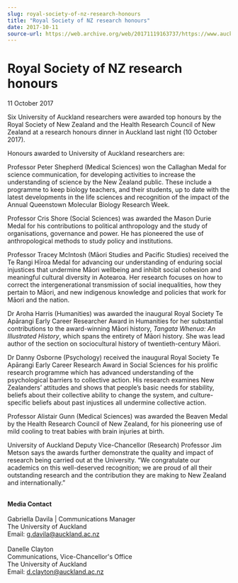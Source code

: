 ```yaml
---
slug: royal-society-of-nz-research-honours
title: "Royal Society of NZ research honours"
date: 2017-10-11
source-url: https://web.archive.org/web/20171119163737/https://www.auckland.ac.nz/en/about/news-events-and-notices/news/news-2017/10/royal-society-of-nz-research-honours.html
---
```

Royal Society of NZ research honours
====================================

11 October 2017

Six University of Auckland researchers were awarded top honours by the Royal Society of New Zealand and the Health Research Council of New Zealand at a research honours dinner in Auckland last night (10 October 2017).   
  
Honours awarded to University of Auckland researchers are:   
  
Professor Peter Shepherd (Medical Sciences) won the Callaghan Medal for science communication, for developing activities to increase the understanding of science by the New Zealand public. These include a programme to keep biology teachers, and their students, up to date with the latest developments in the life sciences and recognition of the impact of the Annual Queenstown Molecular Biology Research Week.  
  
Professor Cris Shore (Social Sciences) was awarded the Mason Durie Medal for his contributions to political anthropology and the study of organisations, governance and power. He has pioneered the use of anthropological methods to study policy and institutions.  
  
Professor Tracey McIntosh (Māori Studies and Pacific Studies) received the Te Rangi Hīroa Medal for advancing our understanding of enduring social injustices that undermine Māori wellbeing and inhibit social cohesion and meaningful cultural diversity in Aotearoa. Her research focuses on how to correct the intergenerational transmission of social inequalities, how they pertain to Māori, and new indigenous knowledge and policies that work for Māori and the nation.  
  
Dr Aroha Harris (Humanities) was awarded the inaugural Royal Society Te Apārangi Early Career Researcher Award in Humanities for her substantial contributions to the award-winning Māori history, _Tangata Whenua: An Illustrated History_, which spans the entirety of Māori history. She was lead author of the section on sociocultural history of twentieth-century Māori.  
  
Dr Danny Osborne (Psychology) received the inaugural Royal Society Te Apārangi Early Career Research Award in Social Sciences for his prolific research programme which has advanced understanding of the psychological barriers to collective action. His research examines New Zealanders’ attitudes and shows that people’s basic needs for stability, beliefs about their collective ability to change the system, and culture-specific beliefs about past injustices all undermine collective action.  
  
Professor Alistair Gunn (Medical Sciences) was awarded the Beaven Medal by the Health Research Council of New Zealand, for his pioneering use of mild cooling to treat babies with brain injuries at birth.  
  
University of Auckland Deputy Vice-Chancellor (Research) Professor Jim Metson says the awards further demonstrate the quality and impact of research being carried out at the University. “We congratulate our academics on this well-deserved recognition; we are proud of all their outstanding research and the contribution they are making to New Zealand and internationally.”   
  
   
**Media Contact**  
   
Gabriella Davila | Communications Manager  
The University of Auckland  
Email: [g.davila@auckland.ac.nz](mailto:g.davila@auckland.ac.nz)  
   
Danelle Clayton  
Communications, Vice-Chancellor's Office  
The University of Auckland  
Email: [d.clayton@auckland.ac.nz](mailto:d.clayton@auckland.ac.nz)